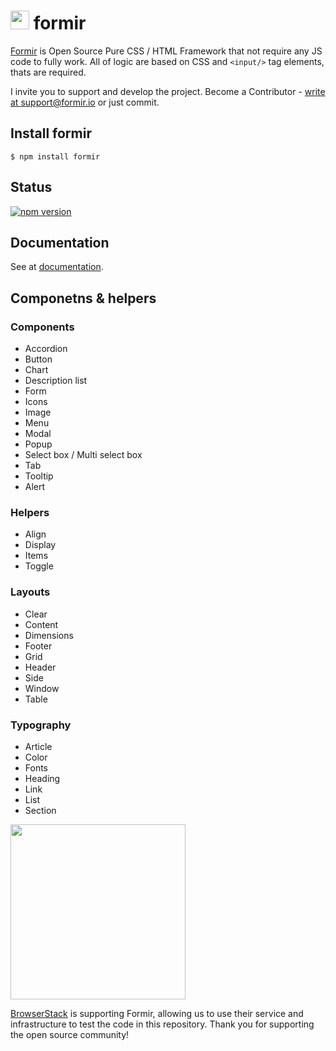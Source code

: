 <img src="http://formir.io/img/logo/formir-64.png" width=30 height=30 valign=middle/> formir
======

[Formir](http://formir.io) is Open Source Pure CSS / HTML Framework that not require any JS code to fully work.
All of logic are based on CSS and `<input/>` tag elements, thats are required.

I invite you to support and develop the project. Become a Contributor - [write at support@formir.io](mailto:support@formir.io) or just commit.

## Install formir
```console
$ npm install formir
```
## Status
[![npm version](https://img.shields.io/npm/v/formir.svg)](https://www.npmjs.com/package/formir)

## Documentation
See at [documentation](http://formir.io/docs/index.html).

## Componetns & helpers
### Components
- Accordion
- Button
- Chart
- Description list
- Form
- Icons
- Image
- Menu
- Modal
- Popup
- Select box / Multi select box
- Tab
- Tooltip
- Alert
### Helpers
- Align
- Display
- Items
- Toggle
### Layouts
- Clear
- Content
- Dimensions
- Footer
- Grid
- Header
- Side
- Window
- Table
### Typography
- Article
- Color
- Fonts
- Heading
- Link
- List
- Section



<img src="http://www.browserstack.com/images/layout/browserstack-logo-600x315.png" width="280"/>

[BrowserStack](http://www.browserstack.com) is supporting Formir, allowing us to use their service and infrastructure to test the code in this repository. Thank you for supporting the open source community!
